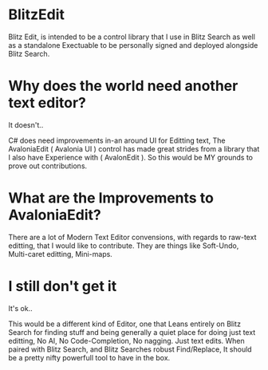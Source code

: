 # BlitzEdit

Blitz Edit, is intended to be a control library that I use in Blitz Search as well as a standalone Exectuable to be personally signed and deployed alongside Blitz Search.

# Why does the world need another text editor?

It doesn't.. 

C# does need improvements in-an around UI for Editting text, The AvaloniaEdit ( Avalonia UI ) control has made great strides from a library that I also have Experience with ( AvalonEdit ).  So this would be MY grounds to prove out contributions.


# What are the Improvements to AvaloniaEdit? 

There are a lot of Modern Text Editor convensions, with regards to raw-text editting, that I would like to contribute.  They are things like Soft-Undo, Multi-caret editting, Mini-maps.

# I still don't get it

It's ok.. 

This would be a different kind of Editor, one that Leans entirely on Blitz Search for finding stuff and being generally a quiet place for doing just text editting, No AI, No Code-Completion, No nagging. Just text edits.  When paired with Blitz Search, and Blitz Searches robust Find/Replace, It should be a pretty nifty powerfull tool to have in the box.